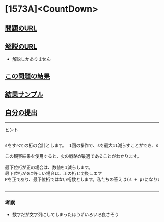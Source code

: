 # \[1573A\]\<CountDown\>

## [問題のURL](https://codeforces.com/problemset/problem/1573/A)

## [解説のURL](https://codeforces.com/blog/entry/95086)

* 解説しかありません

## [この問題の結果](https://codeforces.com/contest/1573/status/A)

## [結果サンプル](https://codeforces.com/problemset/submission/1573/129590156)

<!---- 「問題の結果の見方」
 PROBLEMS→問題番号一覧→回答者数→accepted＋言語をセレクトする 
 ---->

## [自分の提出](https://codeforces.com/contest/1555/submission/125829006)

-----
ヒント
<pre>

sをすべての桁の合計とします。 1回の操作で、sを最大11減らすことができ、s = 0の場合に終了します。これにより、最下位桁が0を示している場合、少なくとも99回の操作が必要になるため、時計の数値を減らすことは常に最適ではないという結論に至ります。

この観察結果を使用すると、次の戦略が最適であることがわかります。

最下位桁が正の場合は、数値を1減らします。
最下位桁が0に等しい場合は、正の桁と交換します
Pを正であり、最下位桁ではない桁数とします。私たちの答えは(s + p)になります。これは、O（n）

</pre>

-----

### 考察

* 数字だが文字列にしてしまったほうがいろいろ良さそう

